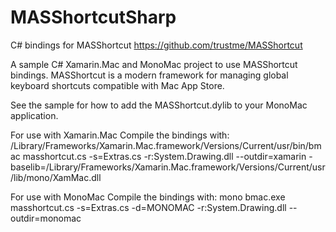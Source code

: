 MASShortcutSharp
================

C# bindings for MASShortcut
https://github.com/trustme/MASShortcut

A sample C# Xamarin.Mac and MonoMac project to use MASShortcut bindings.
MASShortcut is a modern framework for managing global keyboard shortcuts compatible with Mac App Store. 

See the sample for how to add the MASShortcut.dylib to your MonoMac application.

For use with Xamarin.Mac Compile the bindings with:
/Library/Frameworks/Xamarin.Mac.framework/Versions/Current/usr/bin/bmac masshortcut.cs -s=Extras.cs -r:System.Drawing.dll --outdir=xamarin -baselib=/Library/Frameworks/Xamarin.Mac.framework/Versions/Current/usr/lib/mono/XamMac.dll

For use with MonoMac Compile the bindings with:
mono bmac.exe masshortcut.cs -s=Extras.cs -d=MONOMAC -r:System.Drawing.dll --outdir=monomac

